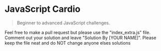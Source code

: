 # JavaScript Cardio

> Beginner to advanced JavaScript challenges. 

Feel free to make a pull request but please use the "index_extra.js" file. Comment out your solution and leave "Solution By [YOUR NAME]". Please keep the file neat and do NOT change anyone elses solutions

